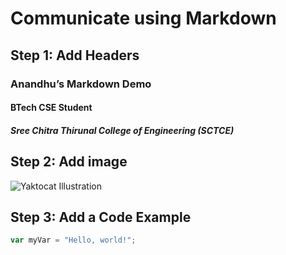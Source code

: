 # Communicate using Markdown  
## Step 1: Add Headers  
### Anandhu’s Markdown Demo  
#### BTech CSE Student  
#####  Sree Chitra Thirunal College of Engineering (SCTCE)
## Step 2: Add image
![Yaktocat Illustration](https://octodex.github.com/images/yaktocat.png)
## Step 3: Add a Code Example

```javascript
var myVar = "Hello, world!";

